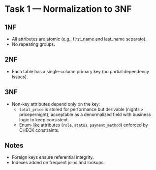 # Task 1 — Normalization to 3NF

## 1NF
- All attributes are atomic (e.g., first_name and last_name separate).
- No repeating groups.

## 2NF
- Each table has a single-column primary key (no partial dependency issues).

## 3NF
- Non-key attributes depend only on the key:
  - `total_price` is stored for performance but derivable (nights × pricepernight); acceptable as a denormalized field with business logic to keep consistent.
  - Enum-like attributes (`role`, `status`, `payment_method`) enforced by CHECK constraints.

## Notes
- Foreign keys ensure referential integrity.
- Indexes added on frequent joins and lookups.
